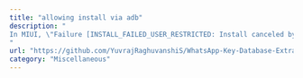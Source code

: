 ```yaml
---
title: "allowing install via adb"
description: "
In MIUI, \"Failure [INSTALL_FAILED_USER_RESTRICTED: Install canceled by user]\" occurs during installation of LegacyWhatsapp.apk, fix it by 
"
url: "https://github.com/YuvrajRaghuvanshiS/WhatsApp-Key-Database-Extractor/issues/16#issuecomment-768927639"
category: "Miscellaneous"
---
```

